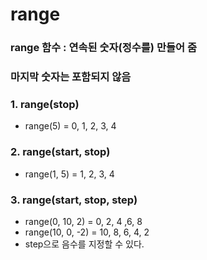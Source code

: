 # range

### range 함수 : 연속된 숫자(정수를) 만들어 줌

### 마지막 숫자는 포함되지 않음

### 1. range(stop)

- range(5) = 0, 1, 2, 3, 4

### 2. range(start, stop)

- range(1, 5) = 1, 2, 3, 4

### 3. range(start, stop, step)

- range(0, 10, 2) = 0, 2, 4 ,6, 8
- range(10, 0, -2) = 10, 8, 6, 4, 2
- step으로 음수를 지정할 수 있다.